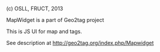 (c) OSLL, FRUCT, 2013


MapWidget is a part of Geo2tag project

This is JS UI for map and tags.

See description at http://geo2tag.org/index.php/Mapwidget
